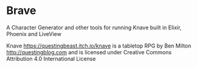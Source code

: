 # Brave

A Character Generator and other tools for running Knave built in Elixir, Phoenix and LiveView

Knave https://questingbeast.itch.io/knave is a tabletop RPG by Ben Milton http://questingblog.com and is licensed under Creative Commons Attribution 4.0 International License
 
